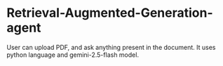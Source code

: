 # Retrieval-Augmented-Generation-agent
User can upload PDF, and ask anything present in the document. It uses python language and gemini-2.5-flash model. 
